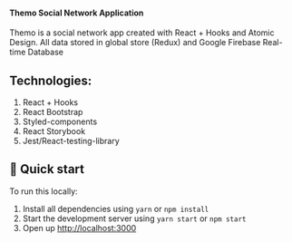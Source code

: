 #### Themo Social Network Application

Themo is a social network app created with React + Hooks and Atomic Design. 
All data stored in global store (Redux) and Google Firebase Real-time Database

## Technologies:
1. React + Hooks
2. React Bootstrap
3. Styled-components
4. React Storybook
5. Jest/React-testing-library

## 🚀 Quick start

To run this locally:

1. Install all dependencies using `yarn` or `npm install`
2. Start the development server using `yarn start` or `npm start`
3. Open up [http://localhost:3000](http://localhost:3000)